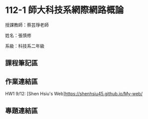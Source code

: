# 112-1 師大科技系網際網路概論

授課教師：蔡芸琤老師

姓名：張慎修

系級：科技系二年級

## 課程筆記區

## 作業連結區
  HW1 9/12: [Shen Hsiu's Web]<https://shenhsiu45.github.io/My-web/>
## 專題連結區
